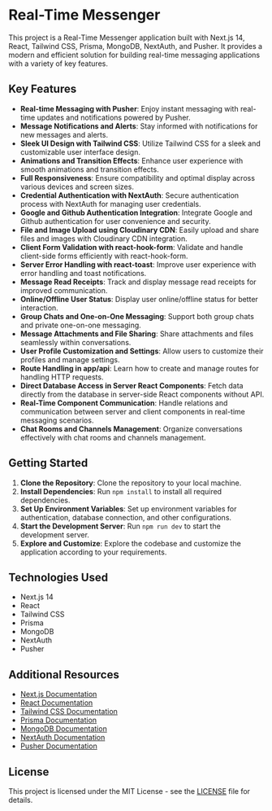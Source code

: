# Real-Time Messenger

This project is a Real-Time Messenger application built with Next.js 14, React, Tailwind CSS, Prisma, MongoDB, NextAuth, and Pusher. It provides a modern and efficient solution for building real-time messaging applications with a variety of key features.

## Key Features

- **Real-time Messaging with Pusher**: Enjoy instant messaging with real-time updates and notifications powered by Pusher.
- **Message Notifications and Alerts**: Stay informed with notifications for new messages and alerts.
- **Sleek UI Design with Tailwind CSS**: Utilize Tailwind CSS for a sleek and customizable user interface design.
- **Animations and Transition Effects**: Enhance user experience with smooth animations and transition effects.
- **Full Responsiveness**: Ensure compatibility and optimal display across various devices and screen sizes.
- **Credential Authentication with NextAuth**: Secure authentication process with NextAuth for managing user credentials.
- **Google and Github Authentication Integration**: Integrate Google and Github authentication for user convenience and security.
- **File and Image Upload using Cloudinary CDN**: Easily upload and share files and images with Cloudinary CDN integration.
- **Client Form Validation with react-hook-form**: Validate and handle client-side forms efficiently with react-hook-form.
- **Server Error Handling with react-toast**: Improve user experience with error handling and toast notifications.
- **Message Read Receipts**: Track and display message read receipts for improved communication.
- **Online/Offline User Status**: Display user online/offline status for better interaction.
- **Group Chats and One-on-One Messaging**: Support both group chats and private one-on-one messaging.
- **Message Attachments and File Sharing**: Share attachments and files seamlessly within conversations.
- **User Profile Customization and Settings**: Allow users to customize their profiles and manage settings.
- **Route Handling in app/api**: Learn how to create and manage routes for handling HTTP requests.
- **Direct Database Access in Server React Components**: Fetch data directly from the database in server-side React components without API.
- **Real-Time Component Communication**: Handle relations and communication between server and client components in real-time messaging scenarios.
- **Chat Rooms and Channels Management**: Organize conversations effectively with chat rooms and channels management.

## Getting Started

1. **Clone the Repository**: Clone the repository to your local machine.
2. **Install Dependencies**: Run `npm install` to install all required dependencies.
3. **Set Up Environment Variables**: Set up environment variables for authentication, database connection, and other configurations.
4. **Start the Development Server**: Run `npm run dev` to start the development server.
5. **Explore and Customize**: Explore the codebase and customize the application according to your requirements.

## Technologies Used

- Next.js 14
- React
- Tailwind CSS
- Prisma
- MongoDB
- NextAuth
- Pusher

## Additional Resources

- [Next.js Documentation](https://nextjs.org/docs)
- [React Documentation](https://reactjs.org/docs)
- [Tailwind CSS Documentation](https://tailwindcss.com/docs)
- [Prisma Documentation](https://www.prisma.io/docs)
- [MongoDB Documentation](https://docs.mongodb.com)
- [NextAuth Documentation](https://next-auth.js.org/getting-started/introduction)
- [Pusher Documentation](https://pusher.com/docs)

## License

This project is licensed under the MIT License - see the [LICENSE](LICENSE) file for details.


